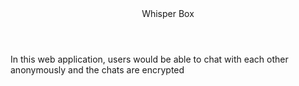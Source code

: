 <header>Whisper Box</header>
<p>In this web application, users would be able to chat with each other anonymously and the chats are encrypted</p>
